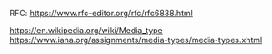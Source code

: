 RFC: https://www.rfc-editor.org/rfc/rfc6838.html

https://en.wikipedia.org/wiki/Media_type
https://www.iana.org/assignments/media-types/media-types.xhtml
